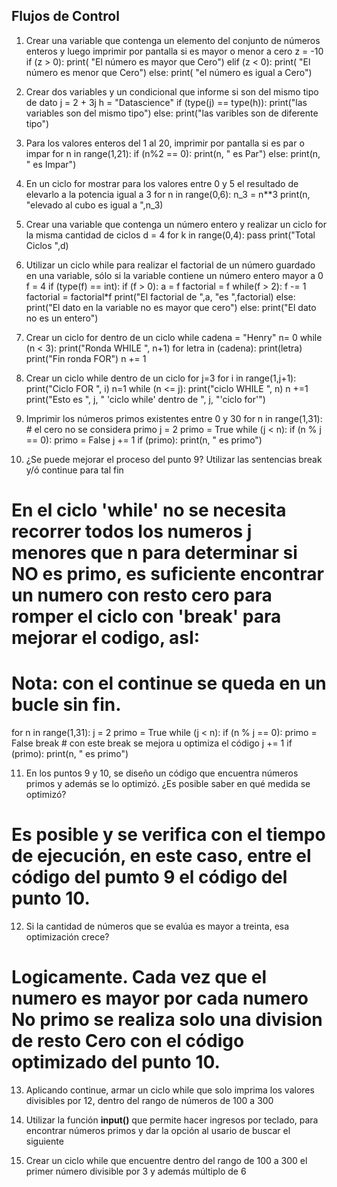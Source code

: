 ## Flujos de Control

1. Crear una variable que contenga un elemento del conjunto de números enteros y luego imprimir por pantalla si es mayor o menor a cero
z = -10
if (z > 0):
   print( "El número es mayor que Cero")
elif (z < 0):
   print( "El número es menor que Cero")
else:
   print( "el número es igual a Cero")

2. Crear dos variables y un condicional que informe si son del mismo tipo de dato
j = 2 + 3j
h = "Datascience"
if (type(j) == type(h)):
   print("las variables son del mismo tipo")
else:
   print("las varibles son de diferente tipo")

3. Para los valores enteros del 1 al 20, imprimir por pantalla si es par o impar
for n in range(1,21):
   if (n%2 == 0):
      print(n, " es Par")
   else:
      print(n, " es Impar")

4. En un ciclo for mostrar para los valores entre 0 y 5 el resultado de elevarlo a la potencia igual a 3
for n in range(0,6):
   n_3 = n**3
   print(n, "elevado al cubo es igual a ",n_3)

5. Crear una variable que contenga un número entero y realizar un ciclo for la misma cantidad de ciclos
d = 4
for k in range(0,4):
   pass
print("Total Ciclos ",d)

6. Utilizar un ciclo while para realizar el factorial de un número guardado en una variable, sólo si la variable contiene un número entero mayor a 0
f = 4
if (type(f) == int):
   if (f > 0):
      a = f
      factorial = f
      while(f > 2):
         f -=  1
         factorial = factorial*f
      print("El factorial de ",a, "es ",factorial)
   else:
      print("El dato en la variable no es mayor que cero")
else:
   print("El dato no es un entero")

7. Crear un ciclo for dentro de un ciclo while
cadena = "Henry"
n= 0
while (n < 3):
   print("Ronda WHILE ", n+1)
   for letra in (cadena):
      print(letra)
   print("Fin ronda FOR")
   n += 1

8. Crear un ciclo while dentro de un ciclo for
j=3
for i in range(1,j+1):
   print("Ciclo FOR ", i)
   n=1
   while (n <= j):
      print("ciclo WHILE ", n)
      n +=1
print("Esto es ", j, " 'ciclo while' dentro de ", j, "'ciclo for'")

9. Imprimir los números primos existentes entre 0 y 30
for n in range(1,31): # el cero no se considera primo
   j = 2
   primo = True
   while (j < n):
      if (n % j == 0):
         primo = False
      j += 1
   if (primo):
      print(n, " es primo")

10. ¿Se puede mejorar el proceso del punto 9? Utilizar las sentencias break y/ó continue para tal fin
# En el ciclo 'while' no se necesita recorrer todos los numeros j menores que n para determinar si NO es primo, es suficiente encontrar un numero con resto cero para romper el ciclo con 'break' para mejorar el codigo, asI:
# Nota: con el continue se queda en un bucle sin fin.
for n in range(1,31):
   j = 2
   primo = True
   while (j < n):
      if (n % j == 0):
         primo = False
         break # con este break se mejora u optimiza el código
      j += 1
   if (primo):
      print(n, " es primo") 

11. En los puntos 9 y 10, se diseño un código que encuentra números primos y además se lo optimizó. ¿Es posible saber en qué medida se optimizó?
# Es posible y se verifica con el tiempo de ejecución, en este caso, entre el código del pumto 9 el código del punto 10.

12. Si la cantidad de números que se evalúa es mayor a treinta, esa optimización crece?
# Logicamente. Cada vez que el numero es mayor por cada numero No primo se realiza solo una division de resto Cero con el código optimizado del punto 10.

13. Aplicando continue, armar un ciclo while que solo imprima los valores divisibles por 12, dentro del rango de números de 100 a 300

14. Utilizar la función **input()** que permite hacer ingresos por teclado, para encontrar números primos y dar la opción al usario de buscar el siguiente

15. Crear un ciclo while que encuentre dentro del rango de 100 a 300 el primer número divisible por 3 y además múltiplo de 6
